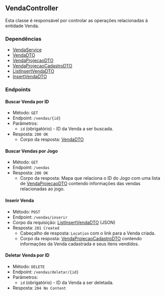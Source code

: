 ## VendaController

Esta classe é responsável por controlar as operações relacionadas à entidade Venda.

### Dependências

- [VendaService](link-para-a-classe-VendaService)
- [VendaDTO](link-para-a-classe-VendaDTO)
- [VendaProjecaoDTO](link-para-a-classe-VendaProjecaoDTO)
- [VendaProjecaoCadastroDTO](link-para-a-classe-VendaProjecaoCadastroDTO)
- [ListInsertVendaDTO](link-para-a-classe-ListInsertVendaDTO)
- [InsertVendaDTO](link-para-a-classe-InsertVendaDTO)

### Endpoints

#### Buscar Venda por ID

- Método: `GET`
- Endpoint: `/vendas/{id}`
- Parâmetros:
  - `id` (obrigatório) - ID da Venda a ser buscada.
- Resposta: `200 OK`
  - Corpo da resposta: [VendaDTO](link-para-a-classe-VendaDTO)

#### Buscar Vendas por Jogo

- Método: `GET`
- Endpoint: `/vendas`
- Resposta: `200 OK`
  - Corpo da resposta: Mapa que relaciona o ID do Jogo com uma lista de [VendaProjecaoDTO](link-para-a-classe-VendaProjecaoDTO) contendo informações das vendas relacionadas ao jogo.

#### Inserir Venda

- Método: `POST`
- Endpoint: `/vendas/inserir`
- Corpo da requisição: [ListInsertVendaDTO](link-para-a-classe-ListInsertVendaDTO) (JSON)
- Resposta: `201 Created`
  - Cabeçalho de resposta: `Location` com o link para a Venda criada.
  - Corpo da resposta: [VendaProjecaoCadastroDTO](link-para-a-classe-VendaProjecaoCadastroDTO) contendo informações da Venda cadastrada e seus itens vendidos.

#### Deletar Venda por ID

- Método: `DELETE`
- Endpoint: `/vendas/deletar/{id}`
- Parâmetros:
  - `id` (obrigatório) - ID da Venda a ser deletada.
- Resposta: `204 No Content`

